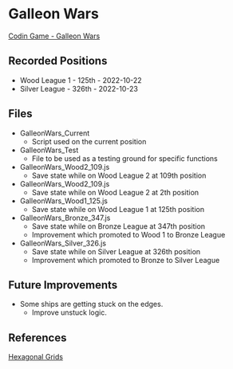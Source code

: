 # Galleon Wars

[Codin Game - Galleon Wars](https://www.codingame.com/multiplayer/bot-programming/galleon-wars)

## Recorded Positions

- Wood League 1 - 125th - 2022-10-22
- Silver League - 326th - 2022-10-23

## Files

- GalleonWars_Current
  - Script used on the current position
- GalleonWars_Test
  - File to be used as a testing ground for specific functions
- GalleonWars_Wood2_109.js
  - Save state while on Wood League 2 at 109th position
- GalleonWars_Wood2_109.js
  - Save state while on Wood League 2 at 2th position
- GalleonWars_Wood1_125.js
  - Save state while on Wood League 1 at 125th position
- GalleonWars_Bronze_347.js
  - Save state while on Bronze League at 347th position
  - Improvement which promoted to Wood 1 to Bronze League
- GalleonWars_Silver_326.js
  - Save state while on Silver League at 326th position
  - Improvement which promoted to Bronze to Silver League

## Future Improvements

- Some ships are getting stuck on the edges.
  - Improve unstuck logic.

## References

[Hexagonal Grids](https://www.redblobgames.com/grids/hexagons/)
